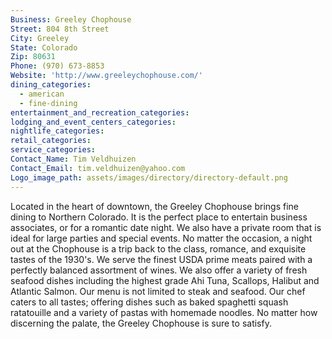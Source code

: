 ```yaml
---
Business: Greeley Chophouse
Street: 804 8th Street
City: Greeley
State: Colorado
Zip: 80631
Phone: (970) 673-8853
Website: 'http://www.greeleychophouse.com/'
dining_categories:
  - american
  - fine-dining
entertainment_and_recreation_categories:
lodging_and_event_centers_categories:
nightlife_categories:
retail_categories:
service_categories:
Contact_Name: Tim Veldhuizen
Contact_Email: tim.veldhuizen@yahoo.com
Logo_image_path: assets/images/directory/directory-default.png
---
```



Located in the heart of downtown, the Greeley Chophouse brings fine dining to Northern Colorado. It is the perfect place to entertain business associates, or for a romantic date night. We also have a private room that is ideal for large parties and special events. No matter the occasion, a night out at the Chophouse is a trip back to the class, romance, and exquisite tastes of the 1930's. We serve the finest USDA prime meats paired with a perfectly balanced assortment of wines. We also offer a variety of fresh seafood dishes including the highest grade Ahi Tuna, Scallops, Halibut and Atlantic Salmon. Our menu is not limited to steak and seafood. Our chef caters to all tastes; offering dishes such as baked spaghetti squash ratatouille and a variety of pastas with homemade noodles. No matter how discerning the palate, the Greeley Chophouse is sure to satisfy.